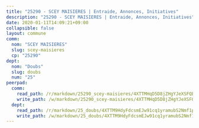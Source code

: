 ```yaml
---
title: "25290 - SCEY MAISIERES | Entraide, Annonces, Initiatives"
description: "25290 - SCEY MAISIERES | Entraide, Annonces, Initiatives"
date: 2020-01-11T14:09:21+09:00
collapsible: false
layout: commune
comm:
  nom: "SCEY MAISIERES"
  slug: scey-maisieres
  cp: "25290"
dept:
  nom: "Doubs"
  slug: doubs
  num: "25"
peerpad:
  comm:
    read_path: /r/markdown/25290_scey-maisieres/4XTTMHqD5D8jZHgYJeXSFQBHNjXFnAxJKERXTJEPjXHhqMAuq
    write_path: /w/markdown/25290_scey-maisieres/4XTTMHqD5D8jZHgYJeXSFQBHNjXFnAxJKERXTJEPjXHhqMAuq-K3TgTffqDLV36Ujw8pS1r8khoRXa7G8xMCC2HoNkQXbem1v3MWS1M1THVkAiRBCnMeefyuhdL3xEQAsBeS5bQJmjin1MaYJvGCFGdG4ZXp2JTcAvygBxmY3aFdMBrzANBjYah8d9
  dept:
    read_path: /r/markdown/25_doubs/4XTTM9HdyFdcsmEJw91cq1yramubS2Nmf1ps2s84xcMxY74Zv
    write_path: /w/markdown/25_doubs/4XTTM9HdyFdcsmEJw91cq1yramubS2Nmf1ps2s84xcMxY74Zv-K3TgURza6A4QY75MscA2g52nUX9tjMQaHW9mgBSgyRKNNp3M6gkaXA9iDDtpbSx22mTSZbQLYS1izbwsznz8e9u5BERCmGKxZ379xV2nAaDe1bGyxrjytc7G1EcbGtknRFYQ1Lxp
---
```


